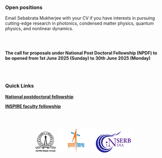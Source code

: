 ### Open positions

Email Sebabrata Mukherjee with your CV if you have interests in pursuing cutting-edge research in photonics, condensed matter physics, quantum physics, and nonlinear dynamics.

<br/><br/>


**The call for proposals under National Post Doctoral Fellowship (NPDF) to be opened from 1st June 2025 (Sunday) to 30th June 2025 (Monday)**

<!---
```diff
- Currently no openings for summer internship.
```
--->

<br/><br/>

### Quick Links

<a href="https://anrfonline.in/ANRF/npdf?HomePage=New" target="_blank">**National postdoctoral fellowship**</a>&nbsp;&nbsp;&nbsp;&nbsp;&nbsp;&nbsp;&nbsp;&nbsp;


<a href="https://www.online-inspire.gov.in/" target="_blank">**INSPIRE faculty fellowship**</a>&nbsp;&nbsp;&nbsp;&nbsp;&nbsp;&nbsp;&nbsp;&nbsp;

<!---

<a href="https://www.iisc.ac.in/post-docs/" target="_blank">**C V Raman postdoctoral fellowship**</a>&nbsp;&nbsp;&nbsp;&nbsp;&nbsp;&nbsp;&nbsp;&nbsp;

<a href="https://www.iisc.ac.in/post-docs/" target="_blank">**IISc Institute of Eminence (IoE) postdoctoral fellowship**</a>&nbsp;&nbsp;&nbsp;&nbsp;&nbsp;&nbsp;&nbsp;&nbsp;


--->

<br/><br/>

<p align="center">
<a href="https://iisc.ac.in/" target="_blank"><img src="imageN/Funding_logo/IISc_Master_Seal_Black.jpg" width="70"/></a> 
<a href="https://www.isro.gov.in/Space_Technology_Cells.html" target="_blank"><img  src="imageN/Funding_logo/isro-logo.jpg" width="120"/></a>
<a href="https://www.serbonline.in/SERB/HomePage" target="_blank"><img  src="imageN/Funding_logo/serb_logo2.png" width="115"/></a> 
</p>



